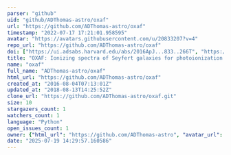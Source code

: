```yaml
---
parser: "github"
uid: "github/ADThomas-astro/oxaf"
url: "https://github.com/ADThomas-astro/oxaf"
timestamp: "2022-07-17 17:21:01.958595"
avatar: "https://avatars.githubusercontent.com/u/20833207?v=4"
repo_url: "https://github.com/ADThomas-astro/oxaf"
doi: ["https://ui.adsabs.harvard.edu/abs/2016ApJ...833..266T", "https://ui.adsabs.harvard.edu/abs/2016ascl.soft11011T/abstract"]
title: "OXAF: Ionizing spectra of Seyfert galaxies for photoionization modeling"
name: "oxaf"
full_name: "ADThomas-astro/oxaf"
html_url: "https://github.com/ADThomas-astro/oxaf"
created_at: "2016-08-04T07:13:01Z"
updated_at: "2018-08-13T14:25:52Z"
clone_url: "https://github.com/ADThomas-astro/oxaf.git"
size: 10
stargazers_count: 1
watchers_count: 1
language: "Python"
open_issues_count: 1
owner: {"html_url": "https://github.com/ADThomas-astro", "avatar_url": "https://avatars.githubusercontent.com/u/20833207?v=4", "login": "ADThomas-astro", "type": "User"}
date: "2025-07-19 14:29:57.160586"
---
```

